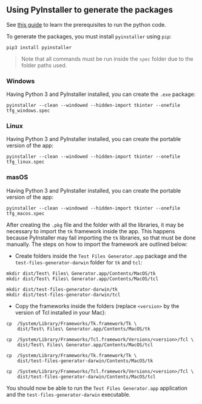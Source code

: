 ## Using PyInstaller to generate the packages

See [this guide](../src/README.md) to learn the prerequisites to run the python code.

To generate the packages, you must install `pyinstaller` using `pip`:

```
pip3 install pyinstaller
```

> Note that all commands must be run inside the `spec` folder due to the folder paths used.

### Windows

Having Python 3 and PyInstaller installed, you can create the `.exe` package:

```
pyinstaller --clean --windowed --hidden-import tkinter --onefile tfg_windows.spec
```

### Linux

Having Python 3 and PyInstaller installed, you can create the portable version of the app:

```
pyinstaller --clean --windowed --hidden-import tkinter --onefile tfg_linux.spec
```


### masOS

Having Python 3 and PyInstaller installed, you can create the portable version of the app:

```
pyinstaller --clean --windowed --hidden-import tkinter --onefile tfg_macos.spec
```

After creating the `.pkg` file and the folder with all the libraries, it may be necessary to import the `tk` framework inside the app. This happens because PyInstaller may fail importing the `tk` libraries, so that must be done manually. The steps on how to import the framework are outlined below:

* Create folders inside the `Test Files Generator.app` package and the `test-files-generator-darwin` folder for `tk` and `tcl`:

```
mkdir dist/Test\ Files\ Generator.app/Contents/MacOS/tk
mkdir dist/Test\ Files\ Generator.app/Contents/MacOS/tcl
```
```
mkdir dist/test-files-generator-darwin/tk
mkdir dist/test-files-generator-darwin/tcl
```

* Copy the frameworks inside the folders (replace `<version>` by the version of Tcl installed in your Mac):

```
cp  /System/Library/Frameworks/Tk.framework/Tk \
    dist/Test\ Files\ Generator.app/Contents/MacOS/tk

cp  /System/Library/Frameworks/Tcl.framework/Versions/<version>/Tcl \
    dist/Test\ Files\ Generator.app/Contents/MacOS/tcl
```
```
cp  /System/Library/Frameworks/Tk.framework/Tk \
    dist/test-files-generator-darwin/Contents/MacOS/tk

cp  /System/Library/Frameworks/Tcl.framework/Versions/<version>/Tcl \
    dist/test-files-generator-darwin/Contents/MacOS/tcl
```

You should now be able to run the `Test Files Generator.app` application and the `test-files-generator-darwin` executable.